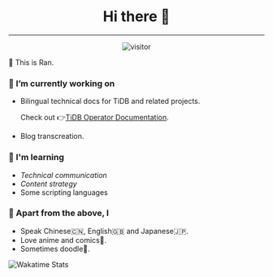 <h1 align="center" >Hi there 👋 </h1>
<hr>
<p align="center"><img src="https://visitor-badge.glitch.me/badge?page_id=ran-huang.ran-huang" alt="visitor"></p>

💬 This is Ran.

### 📝 I’m currently working on

- Bilingual technical docs for TiDB and related projects.

    Check out 👉[TiDB Operator Documentation](https://github.com/pingcap/docs-tidb-operator).

- Blog transcreation.

### 🔭 I'm learning

- *Technical communication*
- *Content strategy*
- Some scripting languages

### 📢 Apart from the above, I 

- Speak Chinese🇨🇳, English🇬🇧 and Japanese🇯🇵.
- Love anime and comics🎏.
- Sometimes doodle🎨.

<!-- ![GitHub Stats](https://github-readme-stats.vercel.app/api?username=ran-huang&show_icons=true&count_private=true&hide=stars,issues&theme=buefy)-->
![Wakatime Stats](https://github-readme-stats.vercel.app/api/wakatime?username=yellowgomi)
